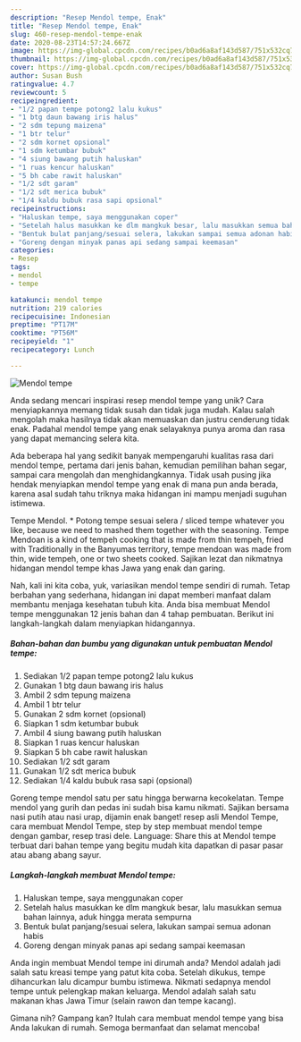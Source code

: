 ```yaml
---
description: "Resep Mendol tempe, Enak"
title: "Resep Mendol tempe, Enak"
slug: 460-resep-mendol-tempe-enak
date: 2020-08-23T14:57:24.667Z
image: https://img-global.cpcdn.com/recipes/b0ad6a8af143d587/751x532cq70/mendol-tempe-foto-resep-utama.jpg
thumbnail: https://img-global.cpcdn.com/recipes/b0ad6a8af143d587/751x532cq70/mendol-tempe-foto-resep-utama.jpg
cover: https://img-global.cpcdn.com/recipes/b0ad6a8af143d587/751x532cq70/mendol-tempe-foto-resep-utama.jpg
author: Susan Bush
ratingvalue: 4.7
reviewcount: 5
recipeingredient:
- "1/2 papan tempe potong2 lalu kukus"
- "1 btg daun bawang iris halus"
- "2 sdm tepung maizena"
- "1 btr telur"
- "2 sdm kornet opsional"
- "1 sdm ketumbar bubuk"
- "4 siung bawang putih haluskan"
- "1 ruas kencur haluskan"
- "5 bh cabe rawit haluskan"
- "1/2 sdt garam"
- "1/2 sdt merica bubuk"
- "1/4 kaldu bubuk rasa sapi opsional"
recipeinstructions:
- "Haluskan tempe, saya menggunakan coper"
- "Setelah halus masukkan ke dlm mangkuk besar, lalu masukkan semua bahan lainnya, aduk hingga merata sempurna"
- "Bentuk bulat panjang/sesuai selera, lakukan sampai semua adonan habis"
- "Goreng dengan minyak panas api sedang sampai keemasan"
categories:
- Resep
tags:
- mendol
- tempe

katakunci: mendol tempe 
nutrition: 219 calories
recipecuisine: Indonesian
preptime: "PT17M"
cooktime: "PT56M"
recipeyield: "1"
recipecategory: Lunch

---
```



![Mendol tempe](https://img-global.cpcdn.com/recipes/b0ad6a8af143d587/751x532cq70/mendol-tempe-foto-resep-utama.jpg)

Anda sedang mencari inspirasi resep mendol tempe yang unik? Cara menyiapkannya memang tidak susah dan tidak juga mudah. Kalau salah mengolah maka hasilnya tidak akan memuaskan dan justru cenderung tidak enak. Padahal mendol tempe yang enak selayaknya punya aroma dan rasa yang dapat memancing selera kita.

Ada beberapa hal yang sedikit banyak mempengaruhi kualitas rasa dari mendol tempe, pertama dari jenis bahan, kemudian pemilihan bahan segar, sampai cara mengolah dan menghidangkannya. Tidak usah pusing jika hendak menyiapkan mendol tempe yang enak di mana pun anda berada, karena asal sudah tahu triknya maka hidangan ini mampu menjadi suguhan istimewa.

Tempe Mendol. * Potong tempe sesuai selera / sliced tempe whatever you like, because we need to mashed them together with the seasoning. Tempe Mendoan is a kind of tempeh cooking that is made from thin tempeh, fried with Traditionally in the Banyumas territory, tempe mendoan was made from thin, wide tempeh, one or two sheets cooked. Sajikan lezat dan nikmatnya hidangan mendol tempe khas Jawa yang enak dan garing.


Nah, kali ini kita coba, yuk, variasikan mendol tempe sendiri di rumah. Tetap berbahan yang sederhana, hidangan ini dapat memberi manfaat dalam membantu menjaga kesehatan tubuh kita. Anda bisa membuat Mendol tempe menggunakan 12 jenis bahan dan 4 tahap pembuatan. Berikut ini langkah-langkah dalam menyiapkan hidangannya.

<!--inarticleads1-->

##### Bahan-bahan dan bumbu yang digunakan untuk pembuatan Mendol tempe:

1. Sediakan 1/2 papan tempe potong2 lalu kukus
1. Gunakan 1 btg daun bawang iris halus
1. Ambil 2 sdm tepung maizena
1. Ambil 1 btr telur
1. Gunakan 2 sdm kornet (opsional)
1. Siapkan 1 sdm ketumbar bubuk
1. Ambil 4 siung bawang putih haluskan
1. Siapkan 1 ruas kencur haluskan
1. Siapkan 5 bh cabe rawit haluskan
1. Sediakan 1/2 sdt garam
1. Gunakan 1/2 sdt merica bubuk
1. Sediakan 1/4 kaldu bubuk rasa sapi (opsional)


Goreng tempe mendol satu per satu hingga berwarna kecokelatan. Tempe mendol yang gurih dan pedas ini sudah bisa kamu nikmati. Sajikan bersama nasi putih atau nasi urap, dijamin enak banget! resep asli Mendol Tempe, cara membuat Mendol Tempe, step by step membuat mendol tempe dengan gambar, resep trasi dele. Language: Share this at Mendol tempe terbuat dari bahan tempe yang begitu mudah kita dapatkan di pasar pasar atau abang abang sayur. 

<!--inarticleads2-->

##### Langkah-langkah membuat Mendol tempe:

1. Haluskan tempe, saya menggunakan coper
1. Setelah halus masukkan ke dlm mangkuk besar, lalu masukkan semua bahan lainnya, aduk hingga merata sempurna
1. Bentuk bulat panjang/sesuai selera, lakukan sampai semua adonan habis
1. Goreng dengan minyak panas api sedang sampai keemasan


Anda ingin membuat Mendol tempe ini dirumah anda? Mendol adalah jadi salah satu kreasi tempe yang patut kita coba. Setelah dikukus, tempe dihancurkan lalu dicampur bumbu istimewa. Nikmati sedapnya mendol tempe untuk pelengkap makan keluarga. Mendol adalah salah satu makanan khas Jawa Timur (selain rawon dan tempe kacang). 

Gimana nih? Gampang kan? Itulah cara membuat mendol tempe yang bisa Anda lakukan di rumah. Semoga bermanfaat dan selamat mencoba!
